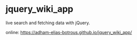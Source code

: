 # jquery_wiki_app
live search and fetching data with jQuery.
 
online:
https://adham-elias-botrous.github.io/jquery_wiki_app/
